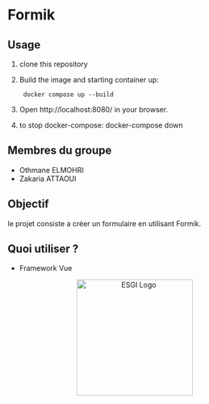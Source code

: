 # Formik

## Usage

1. clone this repository

2. Build the image and starting container up:

        docker compose up --build
        
3. Open http://localhost:8080/ in your browser.
4. to stop docker-compose:
        docker-compose down


## Membres du groupe
- Othmane ELMOHRI
- Zakaria ATTAOUI

## Objectif
le projet consiste a créer un formulaire en utilisant Formik.
## Quoi utiliser ?
- Framework Vue

<p align="center">
  <a href="https://www.esgi.fr/" target="blank"><img src="https://secure.meetupstatic.com/photos/event/5/3/2/600_484801330.jpeg" width="230" alt="ESGI Logo" /></a>
</p>
